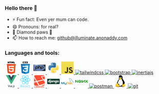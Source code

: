 ### Hello there 👋

- ⚡ Fun fact: Even yer mum can code.
- 😄 Pronouns: for real?
- 💎 Diamond paws 🐾
- 📫 How to reach me: github@illuminate.anonaddy.com

<h3 align="left">Languages and tools:</h3>

<p align="left">
<a href="https://www.w3.org/html/" target="_blank">
    <img
        src="https://raw.githubusercontent.com/devicons/devicon/master/icons/html5/html5-original-wordmark.svg"
        alt="html5"
        width="40"
        height="40"
    />
</a>

<a href="https://developer.mozilla.org/en-US/docs/Web/CSS" target="_blank">
    <img
        src="https://raw.githubusercontent.com/devicons/devicon/master/icons/css3/css3-original-wordmark.svg"
        alt="css3"
        width="40"
        height="40"
    />
</a>

<a href="https://www.php.net" target="_blank">
    <img
        src="https://raw.githubusercontent.com/devicons/devicon/master/icons/php/php-original.svg"
        alt="php"
        width="40"
        height="40"
    />
</a>

<a href="https://www.python.org/" target="_blank">
    <img
        src="https://raw.githubusercontent.com/devicons/devicon/master/icons/python/python-original.svg"
        alt="reactjs"
        width="40"
        height="40"
    />
</a>

<a href="https://developer.mozilla.org/en-US/docs/Web/JavaScript" target="_blank">
    <img
        src="https://raw.githubusercontent.com/devicons/devicon/master/icons/javascript/javascript-original.svg"
        alt="javascript"
        width="40"
        height="40"
    />
</a>

<a href="https://tailwindcss.com/" target="_blank">
    <img
        src="https://tailwindcss.com/_next/static/media/tailwindcss-mark.cb8046c163f77190406dfbf4dec89848.svg"
        alt="tailwindcss"
        width="40"
        height="40"
    />
</a>

<a href="https://getbootstrap.com/" target="_blank">
    <img
        src="https://getbootstrap.com/docs/5.0/assets/brand/bootstrap-logo.svg"
        alt="bootstrap"
        width="50"
        height="40"
    />
</a>
    
<a href="https://inertiajs.com/" target="_blank">
    <img
        src="https://avatars.githubusercontent.com/u/47703742?s=200&v=4"
        alt="inertiajs"
        width="40"
        height="40"
    />
</a>    

<a href="https://vuejs.org/" target="_blank">
    <img
        src="https://raw.githubusercontent.com/devicons/devicon/master/icons/vuejs/vuejs-original-wordmark.svg"
        alt="vuejs"
        width="40"
        height="40"
    />
</a>

<a href="https://reactjs.org/" target="_blank">
    <img
        src="https://raw.githubusercontent.com/devicons/devicon/master/icons/react/react-original-wordmark.svg"
        alt="reactjs"
        width="40"
        height="40"
    />
</a>

<a href="https://laravel.com/" target="_blank">
    <img
        src="https://raw.githubusercontent.com/devicons/devicon/master/icons/laravel/laravel-plain-wordmark.svg"
        alt="laravel"
        width="40"
        height="40"
    />
</a>

<a href="https://djangoproject.com/" target="_blank">
    <img
        src="https://raw.githubusercontent.com/devicons/devicon/master/icons/django/django-original.svg"
        alt="django"
        width="40"
        height="40"
    />
</a>

<a href="https://www.mysql.com/" target="_blank">
    <img
        src="https://raw.githubusercontent.com/devicons/devicon/master/icons/mysql/mysql-original-wordmark.svg"
        alt="mysql"
        width="40"
        height="40"
    />
</a>

<a href="https://www.nginx.com" target="_blank">
    <img
        src="https://raw.githubusercontent.com/devicons/devicon/master/icons/nginx/nginx-original.svg"
        alt="nginx"
        width="40"
        height="40"
    />
</a>

<a href="https://postman.com" target="_blank">
    <img
        src="https://www.vectorlogo.zone/logos/getpostman/getpostman-icon.svg"
        alt="postman"
        width="40"
        height="40"
    />
</a>

<a href="https://www.linux.org/" target="_blank">
    <img
        src="https://raw.githubusercontent.com/devicons/devicon/master/icons/linux/linux-original.svg"
        alt="linux"
        width="40"
        height="40"
    />
</a>

<a href="https://git-scm.com/" target="_blank">
    <img
        src="https://www.vectorlogo.zone/logos/git-scm/git-scm-icon.svg"
        alt="git"
        width="40"
        height="40"
    />
</a>
</p>
